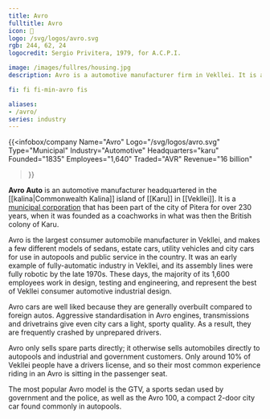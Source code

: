 ```yaml
---
title: Avro
fulltitle: Avro
icon: 🚗
logo: /svg/logos/avro.svg
rgb: 244, 62, 24
logocredit: Sergio Privitera, 1979, for A.C.P.I.

image: /images/fullres/housing.jpg
description: Avro is a automotive manufacturer firm in Vekllei. It is a municipalised cooperative made up of many constituent factories and dealers.

fi: fi fi-min-avro fis

aliases:
- /avro/
series: industry
---
```


{{<infobox/company
	 Name="Avro"
	 Logo="/svg/logos/avro.svg"
	 Type="Municipal"
	 Industry="Automotive"
	 Headquarters="karu"
	 Founded="1835"
	 Employees="1,640"
	 Traded="AVR"
	 Revenue="16 billion"
 >}}

<span class="fi fi-min-avro fis"></span> **Avro Auto** is an automotive manufacturer headquartered in the [[kalina|Commonwealth Kalina]] island of [[Karu]] in [[Vekllei]]. It is a [municipal corporation](/municipal-industry/) that has been part of the city of Pitera for over 230 years, when it was founded as a coachworks in what was then the British colony of Karu.

Avro is the largest consumer automobile manufacturer in Vekllei, and makes a few different models of sedans, estate cars, utility vehicles and city cars for use in autopools and public service in the country. It was an early example of fully-automatic industry in Vekllei, and its assembly lines were fully robotic by the late 1970s. These days, the majority of its 1,600 employees work in design, testing and engineering, and represent the best of Vekllei consumer automotive industrial design.

Avro cars are well liked because they are generally overbuilt compared to foreign autos. Aggressive standardisation in Avro engines, transmissions and drivetrains give even city cars a light, sporty quality. As a result, they are frequently crashed by unprepared drivers.

Avro only sells spare parts directly; it otherwise sells automobiles directly to autopools and industrial and government customers. Only around 10% of Vekllei people have a drivers license, and so their most common experience riding in an Avro is sitting in the passenger seat.

The most popular Avro model is the GTV, a sports sedan used by government and the police, as well as the Avro 100, a compact 2-door city car found commonly in autopools.
